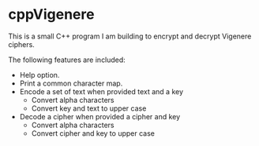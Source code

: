 # cppVigenere

This is a small C++ program I am building to encrypt and decrypt Vigenere ciphers.

The following features are included:

  * Help option.
  * Print a common character map.
  * Encode a set of text when provided text and a key
  	* Convert alpha characters
  	* Convert key and text to upper case
  * Decode a cipher when provided a cipher and key
  	* Convert alpha characters
  	* Convert cipher and key to upper case

